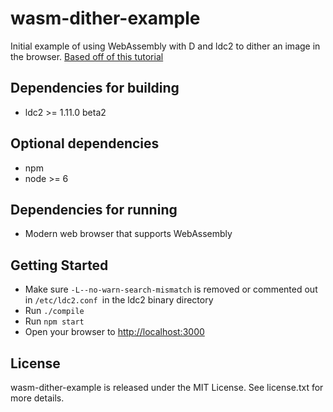 # wasm-dither-example

Initial example of using WebAssembly with D and ldc2 to dither an image in the browser. [Based off of this tutorial](https://wiki.dlang.org/Generating_WebAssembly_with_LDC)

## Dependencies for building

* ldc2 >= 1.11.0 beta2

## Optional dependencies

* npm
* node >= 6

## Dependencies for running

* Modern web browser that supports WebAssembly

## Getting Started

* Make sure `-L--no-warn-search-mismatch` is removed or commented out in `/etc/ldc2.conf `in the ldc2 binary directory
* Run `./compile`
* Run `npm start`
* Open your browser to [http://localhost:3000](http://localhost:3000)

## License

wasm-dither-example is released under the MIT License. See license.txt for more details.